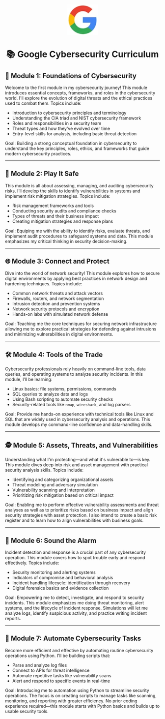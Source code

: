 <p align="center"><img src="Assets/Google_logo.png" alt="Google Course Logo" width="100"/></p>


<h1><p align='center'>📚 Google Cybersecurity Curriculum</></h1>

<h2>📘 Module 1: Foundations of Cybersecurity</h2>


Welcome to the first module in my cybersecurity journey! This module introduces essential concepts, frameworks, and roles in the cybersecurity world. I'll explore the evolution of digital threats and the ethical practices used to combat them. Topics include:

- Introduction to cybersecurity principles and terminology
- Understanding the CIA triad and NIST cybersecurity framework
- Roles and responsibilities in a security team
- Threat types and how they’ve evolved over time
- Entry-level skills for analysts, including basic threat detection

Goal: Building a strong conceptual foundation in cybersecurity to understand the key principles, roles, ethics, and frameworks that guide modern cybersecurity practices.

---

<h2>🔐 Module 2: Play It Safe</h2>


This module is all about assessing, managing, and auditing cybersecurity risks. I’ll develop the skills to identify vulnerabilities in systems and implement risk mitigation strategies. Topics include:

- Risk management frameworks and tools
- Conducting security audits and compliance checks
- Types of threats and their business impact
- Creating mitigation strategies and response plans

Goal: Equiping me with the ability to identify risks, evaluate threats, and implement audit procedures to safeguard systems and data. This module emphasizes my critical thinking in security decision-making.

---

<h2>🌐 Module 3: Connect and Protect</h2>


Dive into the world of network security! This module explores how to secure digital environments by applying best practices in network design and hardening techniques. Topics include:

- Common network threats and attack vectors
- Firewalls, routers, and network segmentation
- Intrusion detection and prevention systems
- Network security protocols and encryption
- Hands-on labs with simulated network defense

Goal: Teaching me the core techniques for securing network infrastructure allowing me to explore practical strategies for defending against intrusions and minimizing vulnerabilities in digital environments.

---

<h2>🛠️ Module 4: Tools of the Trade</h2>


Cybersecurity professionals rely heavily on command-line tools, data queries, and operating systems to analyze security incidents. In this module, I’ll be learning:

- Linux basics: file systems, permissions, commands
- SQL queries to analyze data and logs
- Using Bash scripting to automate security checks
- Security-related tools like `nmap`, `wireshark`, and log parsers

Goal: Provide me hands-on experience with technical tools like Linux and SQL that are widely used in cybersecurity analysis and operations. This module develops my command-line confidence and data-handling skills.

---

<h2>🕵️ Module 5: Assets, Threats, and Vulnerabilities</h2>


Understanding what I'm protecting—and what it's vulnerable to—is key. This module dives deep into risk and asset management with practical security analysis skills. Topics include:

- Identifying and categorizing organizational assets
- Threat modeling and adversary simulation
- Vulnerability scanning and interpretation
- Prioritizing risk mitigation based on critical impact

Goal: Enabling me to perform effective vulnerability assessments and threat analyses as well as to prioritize risks based on business impact and align security strategies with asset protection. I also intend to create a basic risk register and to learn how to align vulnerabilities with business goals.

---


<h2>🚨 Module 6: Sound the Alarm</h2>


Incident detection and response is a crucial part of any cybersecurity operation. This module covers how to spot trouble early and respond effectively. Topics include:

- Security monitoring and alerting systems
- Indicators of compromise and behavioral analysis
- Incident handling lifecycle: identification through recovery
- Digital forensics basics and evidence collection

Goal: Empowering me to detect, investigate, and respond to security incidents. This module emphasizes me doing threat monitoring, alert systems, and the lifecycle of incident response. Simulations will let me analyze logs, identify suspicious activity, and practice writing incident reports.


---


<h2>🤖 Module 7: Automate Cybersecurity Tasks</h2>


Become more efficient and effective by automating routine cybersecurity operations using Python. I'll be building scripts that:

- Parse and analyze log files
- Connect to APIs for threat intelligence
- Automate repetitive tasks like vulnerability scans
- Alert and respond to specific events in real-time

Goal: Introducing me to automation using Python to streamline security operations. The focus is on creating scripts to manage tasks like scanning, monitoring, and reporting with greater efficiency. No prior coding experience required—this module starts with Python basics and builds up to usable security tools.



